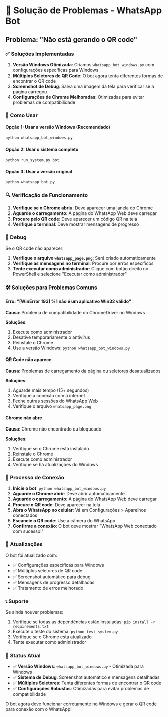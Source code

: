 # 🔧 Solução de Problemas - WhatsApp Bot

## Problema: "Não está gerando o QR code"

### ✅ Soluções Implementadas

1. **Versão Windows Otimizada**: Criamos `whatsapp_bot_windows.py` com configurações específicas para Windows
2. **Múltiplos Seletores de QR Code**: O bot agora tenta diferentes formas de encontrar o QR code
3. **Screenshot de Debug**: Salva uma imagem da tela para verificar se a página carregou
4. **Configurações de Chrome Melhoradas**: Otimizadas para evitar problemas de compatibilidade

### 🚀 Como Usar

#### Opção 1: Usar a versão Windows (Recomendado)
```bash
python whatsapp_bot_windows.py
```

#### Opção 2: Usar o sistema completo
```bash
python run_system.py bot
```

#### Opção 3: Usar a versão original
```bash
python whatsapp_bot.py
```

### 🔍 Verificação de Funcionamento

1. **Verifique se o Chrome abriu**: Deve aparecer uma janela do Chrome
2. **Aguarde o carregamento**: A página do WhatsApp Web deve carregar
3. **Procure pelo QR code**: Deve aparecer um código QR na tela
4. **Verifique o terminal**: Deve mostrar mensagens de progresso

### 📸 Debug

Se o QR code não aparecer:

1. **Verifique o arquivo `whatsapp_page.png`**: Será criado automaticamente
2. **Verifique as mensagens no terminal**: Procure por erros específicos
3. **Tente executar como administrador**: Clique com botão direito no PowerShell e selecione "Executar como administrador"

### 🛠️ Soluções para Problemas Comuns

#### Erro: "[WinError 193] %1 não é um aplicativo Win32 válido"

**Causa**: Problema de compatibilidade do ChromeDriver no Windows

**Soluções**:
1. Execute como administrador
2. Desative temporariamente o antivírus
3. Reinstale o Chrome
4. Use a versão Windows: `python whatsapp_bot_windows.py`

#### QR Code não aparece

**Causa**: Problemas de carregamento da página ou seletores desatualizados

**Soluções**:
1. Aguarde mais tempo (15+ segundos)
2. Verifique a conexão com a internet
3. Feche outras sessões do WhatsApp Web
4. Verifique o arquivo `whatsapp_page.png`

#### Chrome não abre

**Causa**: Chrome não encontrado ou bloqueado

**Soluções**:
1. Verifique se o Chrome está instalado
2. Reinstale o Chrome
3. Execute como administrador
4. Verifique se há atualizações do Windows

### 📱 Processo de Conexão

1. **Inicie o bot**: `python whatsapp_bot_windows.py`
2. **Aguarde o Chrome abrir**: Deve abrir automaticamente
3. **Aguarde o carregamento**: A página do WhatsApp Web deve carregar
4. **Procure o QR code**: Deve aparecer na tela
5. **Abra o WhatsApp no celular**: Vá em Configurações > Aparelhos conectados
6. **Escaneie o QR code**: Use a câmera do WhatsApp
7. **Confirme a conexão**: O bot deve mostrar "WhatsApp Web conectado com sucesso!"

### 🔄 Atualizações

O bot foi atualizado com:
- ✅ Configurações específicas para Windows
- ✅ Múltiplos seletores de QR code
- ✅ Screenshot automático para debug
- ✅ Mensagens de progresso detalhadas
- ✅ Tratamento de erros melhorado

### 📞 Suporte

Se ainda houver problemas:
1. Verifique se todas as dependências estão instaladas: `pip install -r requirements.txt`
2. Execute o teste do sistema: `python test_system.py`
3. Verifique se o Chrome está atualizado
4. Tente executar como administrador

### 🎯 Status Atual

- ✅ **Versão Windows**: `whatsapp_bot_windows.py` - Otimizada para Windows
- ✅ **Sistema de Debug**: Screenshot automático e mensagens detalhadas
- ✅ **Múltiplos Seletores**: Tenta diferentes formas de encontrar o QR code
- ✅ **Configurações Robustas**: Otimizadas para evitar problemas de compatibilidade

O bot agora deve funcionar corretamente no Windows e gerar o QR code para conexão com o WhatsApp! 